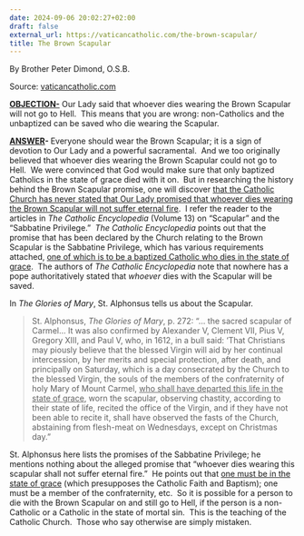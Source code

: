 ```yaml
---
date: 2024-09-06 20:02:27+02:00
draft: false
external_url: https://vaticancatholic.com/the-brown-scapular/
title: The Brown Scapular
---
```




By Brother Peter Dimond, O.S.B.

Source: [vaticancatholic.com](https://vaticancatholic.com/the-brown-scapular/)

<p><strong><u>OBJECTION-</u></strong> Our Lady said that whoever dies wearing the Brown Scapular will not go to Hell.  This means that you are wrong: non-Catholics and the unbaptized can be saved who die wearing the Scapular.</p>

<p><strong><u>ANSWER</u></strong><strong>- </strong>Everyone should wear the Brown Scapular; it is a sign of devotion to Our Lady and a powerful sacramental.  And we too originally believed that whoever dies wearing the Brown Scapular could not go to Hell.  We were convinced that God would make sure that only baptized Catholics in the state of grace died with it on.  But in researching the history behind the Brown Scapular promise, one will discover <u>that the Catholic Church has never stated that Our Lady promised that whoever dies wearing the Brown Scapular will not suffer eternal fire</u>.  I refer the reader to the articles in <em>The Catholic Encyclopedia</em> (Volume 13) on “Scapular” and the “Sabbatine Privilege.”  <em>The Catholic Encyclopedia</em> points out that the promise that has been declared by the Church relating to the Brown Scapular is the Sabbatine Privilege, which has various requirements attached, <u>one of which is to be a baptized Catholic who dies in the state of grace</u>.  The authors of <em>The Catholic Encyclopedia</em> note that nowhere has a pope authoritatively stated that <em>whoever</em> dies with the Scapular will be saved.</p>

<p>In <em>The Glories of Mary</em>, St. Alphonsus tells us about the Scapular.</p>

<blockquote>
<p>St. Alphonsus, <em>The Glories of Mary</em>, p. 272: “… the sacred scapular of Carmel… It was also confirmed by Alexander V, Clement VII, Pius V, Gregory XIII, and Paul V, who, in 1612, in a bull said: ‘That Christians may piously believe that the blessed Virgin will aid by her continual intercession, by her merits and special protection, after death, and principally on Saturday, which is a day consecrated by the Church to the blessed Virgin, the souls of the members of the confraternity of holy Mary of Mount Carmel, <u>who shall have departed this life in the state of grace</u>, worn the scapular, observing chastity, according to their state of life, recited the office of the Virgin, and if they have not been able to recite it, shall have observed the fasts of the Church, abstaining from flesh-meat on Wednesdays, except on Christmas day.”</p>
</blockquote>
<p>St. Alphonsus here lists the promises of the Sabbatine Privilege; he mentions nothing about the alleged promise that “whoever dies wearing this scapular shall not suffer eternal fire.”  He points out that <u>one must be in the state of grace</u> (which presupposes the Catholic Faith and Baptism); one must be a member of the confraternity, etc.  So it is possible for a person to die with the Brown Scapular on and still go to Hell, if the person is a non-Catholic or a Catholic in the state of mortal sin.  This is the teaching of the Catholic Church.  Those who say otherwise are simply mistaken.</p>
</div>
